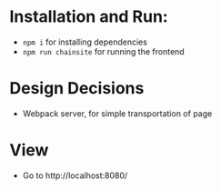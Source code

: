 # Installation and Run:
- ``npm i`` for installing dependencies
- ``npm run chainsite``  for running the frontend

# Design Decisions
- Webpack server, for simple transportation of page

# View
- Go to http://localhost:8080/

